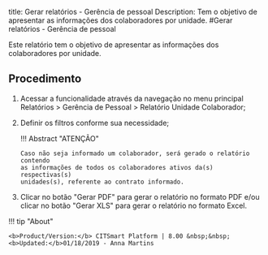 title: Gerar relatórios - Gerência de pessoal
Description: Tem o objetivo de apresentar as informações dos colaboradores por unidade.
#Gerar relatórios - Gerência de pessoal

Este relatório tem o objetivo de apresentar as informações dos colaboradores por
unidade.

Procedimento
----------------

1.  Acessar a funcionalidade através da navegação no menu principal Relatórios
    \> Gerência de Pessoal \> Relatório Unidade Colaborador;

2.  Definir os filtros conforme sua necessidade;

    !!! Abstract "ATENÇÃO"

        Caso não seja informado um colaborador, será gerado o relatório contendo
        as informações de todos os colaboradores ativos da(s) respectivas(s)
        unidades(s), referente ao contrato informado.

3.  Clicar no botão "Gerar PDF" para gerar o relatório no formato PDF e/ou
    clicar no botão "Gerar XLS" para gerar o relatório no formato Excel.


!!! tip "About"

    <b>Product/Version:</b> CITSmart Platform | 8.00 &nbsp;&nbsp;
    <b>Updated:</b>01/18/2019 - Anna Martins
